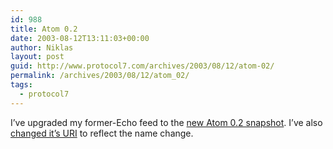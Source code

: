 ```yaml
---
id: 988
title: Atom 0.2
date: 2003-08-12T13:11:03+00:00
author: Niklas
layout: post
guid: http://www.protocol7.com/archives/2003/08/12/atom-02/
permalink: /archives/2003/08/12/atom_02/
tags:
  - protocol7
---
```

<div class='microid-bb3c79a631749f83848cbfb8ee71ae5cd6318d18'>
  <p>
    I&#8217;ve upgraded my former-Echo feed to the <a href="http://diveintomark.org/archives/2003/08/05/atom02">new Atom 0.2 snapshot</a>. I&#8217;ve also <a href="http://protocol7.com/atom.xml">changed it&#8217;s URI</a> to reflect the name change.
  </p>
</div>